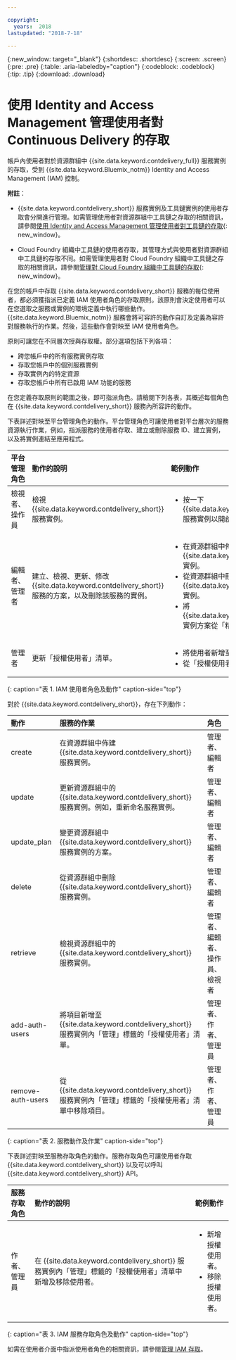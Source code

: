 ```yaml
---

copyright:
  years:  2018
lastupdated: "2018-7-18"

---
```


{:new_window: target="_blank"}
{:shortdesc: .shortdesc}
{:screen: .screen}
{:pre: .pre}
{:table: .aria-labeledby="caption"}
{:codeblock: .codeblock}
{:tip: .tip}
{:download: .download}


# 使用 Identity and Access Management 管理使用者對 Continuous Delivery 的存取

帳戶內使用者對於資源群組中 {{site.data.keyword.contdelivery_full}} 服務實例的存取，受到 {{site.data.keyword.Bluemix_notm}} Identity and Access Management (IAM) 控制。 

**附註**： 

* {{site.data.keyword.contdelivery_short}} 服務實例及工具鏈實例的使用者存取會分開進行管理。如需管理使用者對資源群組中工具鏈之存取的相關資訊，請參閱[使用 Identity and Access Management 管理使用者對工具鏈的存取](/docs/services/ContinuousDelivery/toolchains_iam_security.html){: new_window}。

* Cloud Foundry 組織中工具鏈的使用者存取，其管理方式與使用者對資源群組中工具鏈的存取不同。如需管理使用者對 Cloud Foundry 組織中工具鏈之存取的相關資訊，請參閱[管理對 Cloud Foundry 組織中工具鏈的存取](/docs/services/ContinuousDelivery/toolchains_using.html#managing_access_orgs){: new_window}。

在您的帳戶中存取 {{site.data.keyword.contdelivery_short}} 服務的每位使用者，都必須獲指派已定義 IAM 使用者角色的存取原則。該原則會決定使用者可以在您選取之服務或實例的環境定義中執行哪些動作。{{site.data.keyword.Bluemix_notm}} 服務會將可容許的動作自訂及定義為容許對服務執行的作業。然後，這些動作會對映至 IAM 使用者角色。

原則可讓您在不同層次授與存取權。部分選項包括下列各項： 

* 跨您帳戶中的所有服務實例存取
* 存取您帳戶中的個別服務實例
* 存取實例內的特定資源
* 存取您帳戶中所有已啟用 IAM 功能的服務

在您定義存取原則的範圍之後，即可指派角色。請檢閱下列各表，其概述每個角色在 {{site.data.keyword.contdelivery_short}} 服務內所容許的動作。

下表詳述對映至平台管理角色的動作。平台管理角色可讓使用者對平台層次的服務資源執行作業，例如，指派服務的使用者存取、建立或刪除服務 ID、建立實例，以及將實例連結至應用程式。

| 平台管理角色 | 動作的說明 | 範例動作 |
|:-----------------|:-----------------|:-----------------|
| 檢視者、操作員 | 檢視 {{site.data.keyword.contdelivery_short}} 服務實例。| <ul><li>按一下 {{site.data.keyword.contdelivery_short}} 服務實例以開啟其儀表板。</li>|
| 編輯者、管理者 | 建立、檢視、更新、修改 {{site.data.keyword.contdelivery_short}} 服務的方案，以及刪除該服務的實例。|<ul><li>在資源群組中佈建 {{site.data.keyword.contdelivery_short}} 實例。</li><li>從資源群組中刪除 {{site.data.keyword.contdelivery_short}} 實例。</li><li>將 {{site.data.keyword.contdelivery_short}} 實例方案從「精簡」變更為「專業」。</li></ul> |
| 管理者 | 更新「授權使用者」清單。| <ul><li>將使用者新增至「授權使用者」清單。</li><li>從「授權使用者」清單移除使用者。</li></ul> |
{: caption="表 1. IAM 使用者角色及動作" caption-side="top"}

 對於 {{site.data.keyword.contdelivery_short}}，存在下列動作：

| 動作 | 服務的作業 | 角色
|:-----------------|:-----------------|:--------------|
| create | 在資源群組中佈建 {{site.data.keyword.contdelivery_short}} 服務實例。| 管理者、編輯者 |
| update | 更新資源群組中的 {{site.data.keyword.contdelivery_short}} 服務實例。例如，重新命名服務實例。| 管理者、編輯者 |
| update_plan | 變更資源群組中 {{site.data.keyword.contdelivery_short}} 服務實例的方案。| 管理者、編輯者 |
| delete | 從資源群組中刪除 {{site.data.keyword.contdelivery_short}} 服務實例。| 管理者、編輯者 |
| retrieve | 檢視資源群組中的 {{site.data.keyword.contdelivery_short}} 服務實例。| 管理者、編輯者、操作員、檢視者 |
| add-auth-users | 將項目新增至 {{site.data.keyword.contdelivery_short}} 服務實例內「管理」標籤的「授權使用者」清單。| 管理者、作者、管理員 |
| remove-auth-users | 從 {{site.data.keyword.contdelivery_short}} 服務實例內「管理」標籤的「授權使用者」清單中移除項目。| 管理者、作者、管理員 |
{: caption="表 2. 服務動作及作業" caption-side="top"}

下表詳述對映至服務存取角色的動作。服務存取角色可讓使用者存取 {{site.data.keyword.contdelivery_short}} 以及可以呼叫 {{site.data.keyword.contdelivery_short}} API。

| 服務存取角色 | 動作的說明 | 範例動作 |
|:-----------------|:-----------------|:-----------------|
| 作者、管理員 | 在 {{site.data.keyword.contdelivery_short}} 服務實例內「管理」標籤的「授權使用者」清單中新增及移除使用者。| <ul><li>新增授權使用者。</li><li>移除授權使用者。</li></ul>|
{: caption="表 3. IAM 服務存取角色及動作" caption-side="top"}

如需在使用者介面中指派使用者角色的相關資訊，請參閱[管理 IAM 存取](/docs/iam/mngiam.html#iammanidaccser)。

<!--This link is not live in production yet. Use https://console.bluemix.net/docs/iam/iamusermanage.html#iamusermanage until the link above is available in production.-->
